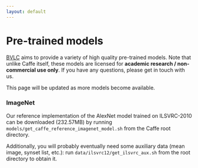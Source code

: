 ```yaml
---
layout: default
---
```


# Pre-trained models

[BVLC](http://bvlc.eecs.berkeley.edu) aims to provide a variety of high quality pre-trained models.
Note that unlike Caffe itself, these models are licensed for **academic research / non-commercial use only**.
If you have any questions, please get in touch with us.

This page will be updated as more models become available.

### ImageNet
Our reference implementation of the AlexNet model trained on ILSVRC-2010 can be downloaded (232.57MB) by running `models/get_caffe_reference_imagenet_model.sh` from the Caffe root directory.

Additionally, you will probably eventually need some auxiliary data (mean image, synset list, etc.): run `data/ilsvrc12/get_ilsvrc_aux.sh` from the root directory to obtain it.
